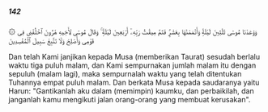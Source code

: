 ##### 142

<span class="ayah">۞ وَوَٰعَدْنَا مُوسَىٰ ثَلَٰثِينَ لَيْلَةًۭ وَأَتْمَمْنَٰهَا بِعَشْرٍۢ فَتَمَّ مِيقَٰتُ رَبِّهِۦٓ أَرْبَعِينَ لَيْلَةًۭ ۚ وَقَالَ مُوسَىٰ لِأَخِيهِ هَٰرُونَ ٱخْلُفْنِى فِى قَوْمِى وَأَصْلِحْ وَلَا تَتَّبِعْ سَبِيلَ ٱلْمُفْسِدِينَ</span>

<span class="ayah_translation">Dan telah Kami janjikan kepada Musa (memberikan Taurat) sesudah berlalu waktu tiga puluh malam, dan Kami sempurnakan jumlah malam itu dengan sepuluh (malam lagi), maka sempurnalah waktu yang telah ditentukan Tuhannya empat puluh malam. Dan berkata Musa kepada saudaranya yaitu Harun: "Gantikanlah aku dalam (memimpin) kaumku, dan perbaikilah, dan janganlah kamu mengikuti jalan orang-orang yang membuat kerusakan".</span>
